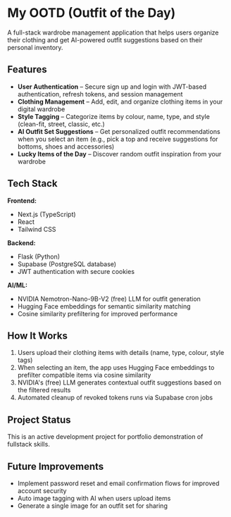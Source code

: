 # My OOTD (Outfit of the Day)

A full-stack wardrobe management application that helps users organize their clothing and get AI-powered outfit suggestions based on their personal inventory.

## Features

- **User Authentication** – Secure sign up and login with JWT-based authentication, refresh tokens, and session management
- **Clothing Management** – Add, edit, and organize clothing items in your digital wardrobe
- **Style Tagging** – Categorize items by colour, name, type, and style (clean-fit, street, classic, etc.)
- **AI Outfit Set Suggestions** – Get personalized outfit recommendations when you select an item (e.g., pick a top and receive suggestions for bottoms, shoes and accessories)
- **Lucky Items of the Day** – Discover random outfit inspiration from your wardrobe

## Tech Stack

**Frontend:**

- Next.js (TypeScript)
- React
- Tailwind CSS

**Backend:**

- Flask (Python)
- Supabase (PostgreSQL database)
- JWT authentication with secure cookies

**AI/ML:**

- NVIDIA Nemotron-Nano-9B-V2 (free) LLM for outfit generation
- Hugging Face embeddings for semantic similarity matching
- Cosine similarity prefiltering for improved performance

## How It Works

1. Users upload their clothing items with details (name, type, colour, style tags)
2. When selecting an item, the app uses Hugging Face embeddings to prefilter compatible items via cosine similarity
3. NVIDIA's (free) LLM generates contextual outfit suggestions based on the filtered results
4. Automated cleanup of revoked tokens runs via Supabase cron jobs

## Project Status

This is an active development project for portfolio demonstration of fullstack skills.

## Future Improvements

- Implement password reset and email confirmation flows for improved account security
- Auto image tagging with AI when users upload items
- Generate a single image for an outfit set for sharing
